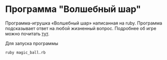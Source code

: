 # Программа "Волшебный шар"

Программа-игрушка «Волшебный шар» написанная на ruby.
Программа подсказывает ответ на любой жизненный вопрос. 
Подробнее об игре можно почитать [тут](https://ru.wikipedia.org/wiki/Magic_8_ball).

Для запуска программы

```
ruby magic_ball.rb
```
